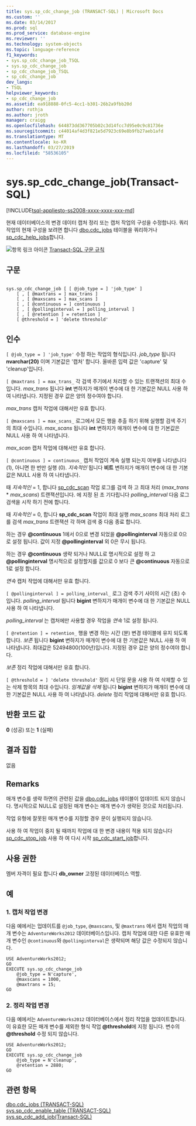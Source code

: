 ```yaml
---
title: sys.sp_cdc_change_job (TRANSACT-SQL) | Microsoft Docs
ms.custom: ''
ms.date: 03/14/2017
ms.prod: sql
ms.prod_service: database-engine
ms.reviewer: ''
ms.technology: system-objects
ms.topic: language-reference
f1_keywords:
- sys.sp_cdc_change_job_TSQL
- sys.sp_cdc_change_job
- sp_cdc_change_job_TSQL
- sp_cdc_change_job
dev_langs:
- TSQL
helpviewer_keywords:
- sp_cdc_change_job
ms.assetid: ea918888-0fc5-4cc1-b301-26b2a9fbb20d
author: rothja
ms.author: jroth
manager: craigg
ms.openlocfilehash: 644873dd367705b02c3d14fcc7d95e0c9c81736e
ms.sourcegitcommit: c44014af4d3f821e5d7923c69e8b9fb27aeb1afd
ms.translationtype: MT
ms.contentlocale: ko-KR
ms.lasthandoff: 03/27/2019
ms.locfileid: "58536105"
---
```

# <a name="sysspcdcchangejob-transact-sql"></a>sys.sp_cdc_change_job(Transact-SQL)
[!INCLUDE[tsql-appliesto-ss2008-xxxx-xxxx-xxx-md](../../includes/tsql-appliesto-ss2008-xxxx-xxxx-xxx-md.md)]

  현재 데이터베이스의 변경 데이터 캡처 정리 또는 캡처 작업의 구성을 수정합니다. 쿼리 작업의 현재 구성을 보려면 합니다 [dbo.cdc_jobs](../../relational-databases/system-tables/dbo-cdc-jobs-transact-sql.md) 테이블을 쿼리하거나 [sp_cdc_help_jobs](../../relational-databases/system-stored-procedures/sys-sp-cdc-help-jobs-transact-sql.md)합니다.  
  
 ![항목 링크 아이콘](../../database-engine/configure-windows/media/topic-link.gif "항목 링크 아이콘") [Transact-SQL 구문 규칙](../../t-sql/language-elements/transact-sql-syntax-conventions-transact-sql.md)  
  
## <a name="syntax"></a>구문  
  
```  
  
sys.sp_cdc_change_job [ [ @job_type = ] 'job_type' ]  
    [ , [ @maxtrans = ] max_trans ]   
    [ , [ @maxscans = ] max_scans ]   
    [ , [ @continuous = ] continuous ]   
    [ , [ @pollinginterval = ] polling_interval ]   
    [ , [ @retention ] = retention ]   
    [ @threshold = ] 'delete threshold'  
```  
  
## <a name="arguments"></a>인수  
`[ @job_type = ] 'job_type'` 수정 하는 작업의 형식입니다. *job_type* 됩니다 **nvarchar(20)** 이며 기본값은 '캡처' 합니다. 올바른 입력 값은 'capture' 및 'cleanup'입니다.  
  
`[ @maxtrans ] = max_trans_` 각 검색 주기에서 처리할 수 있는 트랜잭션의 최대 수입니다. *max_trans* 됩니다 **int** 변하지가 매개이 변수에 대 한 기본값은 NULL 사용 하 여 나타냅니다. 지정된 경우 값은 양의 정수여야 합니다.  
  
 *max_trans* 캡처 작업에 대해서만 유효 합니다.  
  
`[ @maxscans ] = max_scans_` 로그에서 모든 행을 추출 하기 위해 실행할 검색 주기의 최대 수입니다. *max_scans* 됩니다 **int** 변하지가 매개이 변수에 대 한 기본값은 NULL 사용 하 여 나타냅니다.  
  
 *max_scan* 캡처 작업에 대해서만 유효 합니다.  
  
`[ @continuous ] = continuous_` 캡처 작업이 계속 실행 되는지 여부를 나타냅니다 (1), 아니면 한 번만 실행 (0). *지속적인* 됩니다 **비트** 변하지가 매개이 변수에 대 한 기본값은 NULL 사용 하 여 나타냅니다.  
  
 때 *지속적인* = 1, 합니다 [sp_cdc_scan](../../relational-databases/system-stored-procedures/sys-sp-cdc-scan-transact-sql.md) 작업 로그를 검색 하 고 최대 처리 (*max_trans* \* *max_scans*) 트랜잭션입니다. 에 지정 된 초 기다립니다 *polling_interval* 다음 로그 검색을 시작 하기 전에 합니다.  
  
 때 *지속적인* = 0, 합니다 **sp_cdc_scan** 작업이 최대 실행 *max_scans* 최대 처리 로그를 검색 *max_trans* 트랜잭션 각 하며 검색 중 다음 종료 합니다.  
  
 하는 경우 **@continuous** 1에서 0으로 변경 되었을 **@pollinginterval** 자동으로 0으로 설정 됩니다. 값이 지정 **@pollinginterval** 외 0은 무시 됩니다.  
  
 하는 경우 **@continuous** 생략 되거나 NULL로 명시적으로 설정 하 고 **@pollinginterval** 명시적으로 설정할지를 값으로 0 보다 큰 **@continuous** 자동으로 1로 설정 합니다.  
  
 *연속* 캡처 작업에 대해서만 유효 합니다.  
  
`[ @pollinginterval ] = polling_interval_` 로그 검색 주기 사이의 시간 (초) 수입니다. *polling_interval* 됩니다 **bigint** 변하지가 매개이 변수에 대 한 기본값은 NULL 사용 하 여 나타냅니다.  
  
 *polling_interval* 는 캡처에만 사용할 경우 작업을 *연속* 1로 설정 됩니다.  
  
`[ @retention ] = retention_` 행을 변경 하는 시간 (분) 변경 테이블에 유지 되도록 합니다. *보존* 됩니다 **bigint** 변하지가 매개이 변수에 대 한 기본값은 NULL 사용 하 여 나타냅니다. 최대값은 52494800(100년)입니다. 지정된 경우 값은 양의 정수여야 합니다.  
  
 *보존* 정리 작업에 대해서만 유효 합니다.  
  
`[ @threshold = ] 'delete threshold'` 정리 시 단일 문을 사용 하 여 삭제할 수 있는 삭제 항목의 최대 수입니다. *임계값을 삭제* 됩니다 **bigint** 변하지가 매개이 변수에 대 한 기본값은 NULL 사용 하 여 나타냅니다. *delete* 정리 작업에 대해서만 유효 합니다.  
  
## <a name="return-code-values"></a>반환 코드 값  
 **0** (성공) 또는 **1** (실패)  
  
## <a name="result-sets"></a>결과 집합  
 없음  
  
## <a name="remarks"></a>Remarks  
 매개 변수를 생략 하면의 관련된 값을 [dbo.cdc_jobs](../../relational-databases/system-tables/dbo-cdc-jobs-transact-sql.md) 테이블이 업데이트 되지 않습니다. 명시적으로 NULL로 설정된 매개 변수는 매개 변수가 생략된 것으로 처리됩니다.  
  
 작업 유형에 잘못된 매개 변수를 지정할 경우 문이 실행되지 않습니다.  
  
 사용 하 여 작업이 중지 될 때까지 작업에 대 한 변경 내용이 적용 되지 않습니다 [sp_cdc_stop_job](../../relational-databases/system-stored-procedures/sys-sp-cdc-stop-job-transact-sql.md) 사용 하 여 다시 시작 [sp_cdc_start_job](../../relational-databases/system-stored-procedures/sys-sp-cdc-start-job-transact-sql.md)합니다.  
  
## <a name="permissions"></a>사용 권한  
 멤버 자격이 필요 합니다 **db_owner** 고정된 데이터베이스 역할.  
  
## <a name="examples"></a>예  
  
### <a name="a-changing-a-capture-job"></a>1. 캡처 작업 변경  
 다음 예에서는 업데이트를 `@job_type`, `@maxscans`, 및 `@maxtrans` 에서 캡처 작업의 매개 변수는 `AdventureWorks2012` 데이터베이스입니다. 캡처 작업에 대한 다른 유효한 매개 변수인 `@continuous`와 `@pollinginterval`은 생략되며 해당 값은 수정되지 않습니다.  
  
```  
USE AdventureWorks2012;  
GO  
EXECUTE sys.sp_cdc_change_job   
    @job_type = N'capture',  
    @maxscans = 1000,  
    @maxtrans = 15;  
GO  
```  
  
### <a name="b-changing-a-cleanup-job"></a>2. 정리 작업 변경  
 다음 예에서는 `AdventureWorks2012` 데이터베이스에서 정리 작업을 업데이트합니다. 이 유효한 모든 매개 변수를 제외한 형식 작업 **@threshold**에 지정 됩니다. 변수의 **@threshold** 수정 되지 않습니다.  
  
```  
USE AdventureWorks2012;  
GO  
EXECUTE sys.sp_cdc_change_job   
    @job_type = N'cleanup',  
    @retention = 2880;  
GO  
```  
  
## <a name="see-also"></a>관련 항목  
 [dbo.cdc_jobs &#40;TRANSACT-SQL&#41;](../../relational-databases/system-tables/dbo-cdc-jobs-transact-sql.md)   
 [sys.sp_cdc_enable_table &#40;TRANSACT-SQL&#41;](../../relational-databases/system-stored-procedures/sys-sp-cdc-enable-table-transact-sql.md)   
 [sys.sp_cdc_add_job&#40;Transact-SQL&#41;](../../relational-databases/system-stored-procedures/sys-sp-cdc-add-job-transact-sql.md)  
  
  
